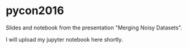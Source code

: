 # pycon2016

Slides and notebook from the presentation "Merging Noisy Datasets".

I will upload my jupyter notebook here shortly.
